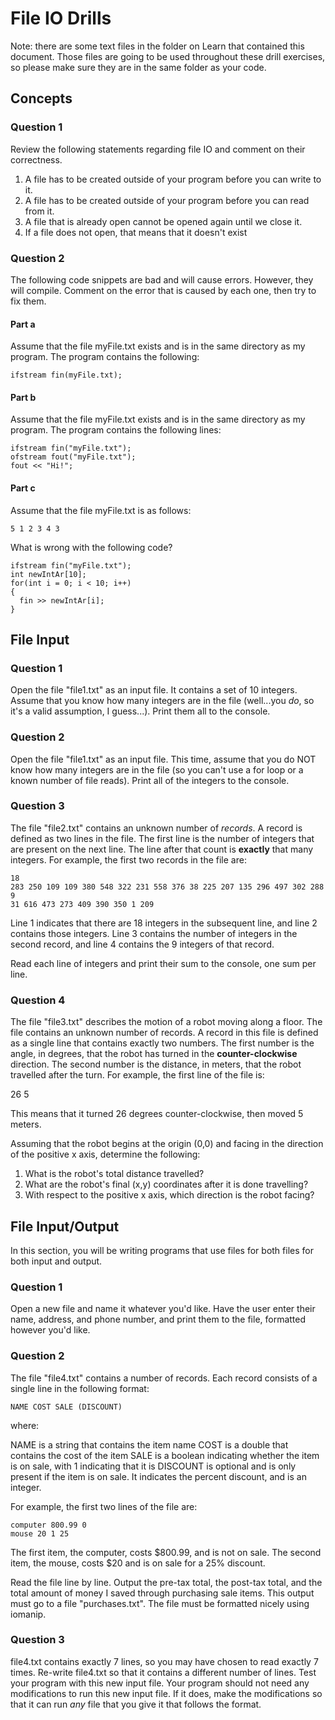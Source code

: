 # File IO Drills

Note: there are some text files in the folder on Learn that contained this document.  Those files are going to be used throughout these drill exercises, so please make sure they are in the same folder as your code.

## Concepts

### Question 1

Review the following statements regarding file IO and comment on their correctness.

1. A file has to be created outside of your program before you can write to it.
2. A file has to be created outside of your program before you can read from it.
3. A file that is already open cannot be opened again until we close it.
4. If a file does not open, that means that it doesn't exist

### Question 2

The following code snippets are bad and will cause errors.  However, they will compile.  Comment on the error that is caused by each one, then try to fix them.

#### Part a

Assume that the file myFile.txt exists and is in the same directory as my program.  The program contains the following:

    ifstream fin(myFile.txt);

#### Part b

Assume that the file myFile.txt exists and is in the same directory as my program.  The program contains the following lines:

    ifstream fin("myFile.txt");
    ofstream fout("myFile.txt");
    fout << "Hi!";

#### Part c

Assume that the file myFile.txt is as follows:

    5 1 2 3 4 3

What is wrong with the following code?

    ifstream fin("myFile.txt");
    int newIntAr[10];
    for(int i = 0; i < 10; i++)
    {
      fin >> newIntAr[i];
    }

## File Input

### Question 1

Open the file "file1.txt" as an input file.  It contains a set of 10 integers.  Assume that you know how many integers are in the file (well...you *do*, so it's a valid assumption, I guess...).  Print them all to the console.

### Question 2

Open the file "file1.txt" as an input file.  This time, assume that you do NOT know how many integers are in the file (so you can't use a for loop or a known number of file reads).  Print all of the integers to the console.  

### Question 3

The file "file2.txt" contains an unknown number of *records*.  A record is defined as two lines in the file. The first line is the number of integers that are present on the next line.  The line after that count is **exactly** that many integers.  For example, the first two records in the file are:

    18
    283 250 109 109 380 548 322 231 558 376 38 225 207 135 296 497 302 288
    9
    31 616 473 273 409 390 350 1 209

Line 1 indicates that there are 18 integers in the subsequent line, and line 2 contains those integers.  Line 3 contains the number of integers in the second record, and line 4 contains the 9 integers of that record.

Read each line of integers and print their sum to the console, one sum per line.

### Question 4

The file "file3.txt" describes the motion of a robot moving along a floor.  The file contains an unknown number of records.  A record in this file is defined as a single line that contains exactly two numbers.  The first number is the angle, in degrees, that the robot has turned in the **counter-clockwise** direction.  The second number is the distance, in meters, that the robot travelled after the turn.  For example, the first line of the file is:

26 5

This means that it turned 26 degrees counter-clockwise, then moved 5 meters.

Assuming that the robot begins at the origin (0,0) and facing in the direction of the positive x axis, determine the following:

1. What is the robot's total distance travelled?
2. What are the robot's final (x,y) coordinates after it is done travelling?
3. With respect to the positive x axis, which direction is the robot facing?

## File Input/Output

In this section, you will be writing programs that use files for both files for both input and output.

### Question 1

Open a new file and name it whatever you'd like.  Have the user enter their name, address, and phone number, and print them to the file, formatted however you'd like.

### Question 2

The file "file4.txt" contains a number of records.  Each record consists of a single line in the following format:

    NAME COST SALE (DISCOUNT)

where:

NAME is a string that contains the item name
COST is a double that contains the cost of the item
SALE is a boolean indicating whether the item is on sale, with 1 indicating that it is
DISCOUNT is optional and is only present if the item is on sale.  It indicates the percent discount, and is an integer.

For example, the first two lines of the file are:

    computer 800.99 0
    mouse 20 1 25

The first item, the computer, costs $800.99, and is not on sale.  The second item, the mouse, costs $20 and is on sale for a 25% discount.

Read the file line by line.  Output the pre-tax total, the post-tax total, and the total amount of money I saved through purchasing sale items.  This output must go to a file "purchases.txt".  The file must be formatted nicely using iomanip.

### Question 3

file4.txt contains exactly 7 lines, so you may have chosen to read exactly 7 times.  Re-write file4.txt so that it contains a different number of lines.  Test your program with this new input file.  Your program should not need any modifications to run this new input file.  If it does, make the modifications so that it can run *any* file that you give it that follows the format.
